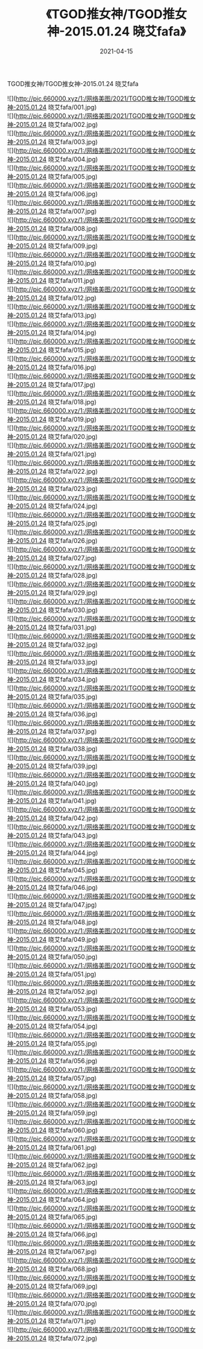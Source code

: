 ﻿---
layout: post
title:  《TGOD推女神/TGOD推女神-2015.01.24 晓艾fafa》
date:   2021-04-15
img: http://pic.660000.xyz/1:/网络美图/2021/TGOD推女神/TGOD推女神-2015.01.24 晓艾fafa/000.jpg
categories: [美女, 清纯, 唯美]
---

TGOD推女神/TGOD推女神-2015.01.24 晓艾fafa

 ![](http://pic.660000.xyz/1:/网络美图/2021/TGOD推女神/TGOD推女神-2015.01.24 晓艾fafa/001.jpg) <br>![](http://pic.660000.xyz/1:/网络美图/2021/TGOD推女神/TGOD推女神-2015.01.24 晓艾fafa/002.jpg) <br>![](http://pic.660000.xyz/1:/网络美图/2021/TGOD推女神/TGOD推女神-2015.01.24 晓艾fafa/003.jpg) <br>![](http://pic.660000.xyz/1:/网络美图/2021/TGOD推女神/TGOD推女神-2015.01.24 晓艾fafa/004.jpg) <br>![](http://pic.660000.xyz/1:/网络美图/2021/TGOD推女神/TGOD推女神-2015.01.24 晓艾fafa/005.jpg) <br>![](http://pic.660000.xyz/1:/网络美图/2021/TGOD推女神/TGOD推女神-2015.01.24 晓艾fafa/006.jpg) <br>![](http://pic.660000.xyz/1:/网络美图/2021/TGOD推女神/TGOD推女神-2015.01.24 晓艾fafa/007.jpg) <br>![](http://pic.660000.xyz/1:/网络美图/2021/TGOD推女神/TGOD推女神-2015.01.24 晓艾fafa/008.jpg) <br>![](http://pic.660000.xyz/1:/网络美图/2021/TGOD推女神/TGOD推女神-2015.01.24 晓艾fafa/009.jpg) <br>![](http://pic.660000.xyz/1:/网络美图/2021/TGOD推女神/TGOD推女神-2015.01.24 晓艾fafa/010.jpg) <br>![](http://pic.660000.xyz/1:/网络美图/2021/TGOD推女神/TGOD推女神-2015.01.24 晓艾fafa/011.jpg) <br>![](http://pic.660000.xyz/1:/网络美图/2021/TGOD推女神/TGOD推女神-2015.01.24 晓艾fafa/012.jpg) <br>![](http://pic.660000.xyz/1:/网络美图/2021/TGOD推女神/TGOD推女神-2015.01.24 晓艾fafa/013.jpg) <br>![](http://pic.660000.xyz/1:/网络美图/2021/TGOD推女神/TGOD推女神-2015.01.24 晓艾fafa/014.jpg) <br>![](http://pic.660000.xyz/1:/网络美图/2021/TGOD推女神/TGOD推女神-2015.01.24 晓艾fafa/015.jpg) <br>![](http://pic.660000.xyz/1:/网络美图/2021/TGOD推女神/TGOD推女神-2015.01.24 晓艾fafa/016.jpg) <br>![](http://pic.660000.xyz/1:/网络美图/2021/TGOD推女神/TGOD推女神-2015.01.24 晓艾fafa/017.jpg) <br>![](http://pic.660000.xyz/1:/网络美图/2021/TGOD推女神/TGOD推女神-2015.01.24 晓艾fafa/018.jpg) <br>![](http://pic.660000.xyz/1:/网络美图/2021/TGOD推女神/TGOD推女神-2015.01.24 晓艾fafa/019.jpg) <br>![](http://pic.660000.xyz/1:/网络美图/2021/TGOD推女神/TGOD推女神-2015.01.24 晓艾fafa/020.jpg) <br>![](http://pic.660000.xyz/1:/网络美图/2021/TGOD推女神/TGOD推女神-2015.01.24 晓艾fafa/021.jpg) <br>![](http://pic.660000.xyz/1:/网络美图/2021/TGOD推女神/TGOD推女神-2015.01.24 晓艾fafa/022.jpg) <br>![](http://pic.660000.xyz/1:/网络美图/2021/TGOD推女神/TGOD推女神-2015.01.24 晓艾fafa/023.jpg) <br>![](http://pic.660000.xyz/1:/网络美图/2021/TGOD推女神/TGOD推女神-2015.01.24 晓艾fafa/024.jpg) <br>![](http://pic.660000.xyz/1:/网络美图/2021/TGOD推女神/TGOD推女神-2015.01.24 晓艾fafa/025.jpg) <br>![](http://pic.660000.xyz/1:/网络美图/2021/TGOD推女神/TGOD推女神-2015.01.24 晓艾fafa/026.jpg) <br>![](http://pic.660000.xyz/1:/网络美图/2021/TGOD推女神/TGOD推女神-2015.01.24 晓艾fafa/027.jpg) <br>![](http://pic.660000.xyz/1:/网络美图/2021/TGOD推女神/TGOD推女神-2015.01.24 晓艾fafa/028.jpg) <br>![](http://pic.660000.xyz/1:/网络美图/2021/TGOD推女神/TGOD推女神-2015.01.24 晓艾fafa/029.jpg) <br>![](http://pic.660000.xyz/1:/网络美图/2021/TGOD推女神/TGOD推女神-2015.01.24 晓艾fafa/030.jpg) <br>![](http://pic.660000.xyz/1:/网络美图/2021/TGOD推女神/TGOD推女神-2015.01.24 晓艾fafa/031.jpg) <br>![](http://pic.660000.xyz/1:/网络美图/2021/TGOD推女神/TGOD推女神-2015.01.24 晓艾fafa/032.jpg) <br>![](http://pic.660000.xyz/1:/网络美图/2021/TGOD推女神/TGOD推女神-2015.01.24 晓艾fafa/033.jpg) <br>![](http://pic.660000.xyz/1:/网络美图/2021/TGOD推女神/TGOD推女神-2015.01.24 晓艾fafa/034.jpg) <br>![](http://pic.660000.xyz/1:/网络美图/2021/TGOD推女神/TGOD推女神-2015.01.24 晓艾fafa/035.jpg) <br>![](http://pic.660000.xyz/1:/网络美图/2021/TGOD推女神/TGOD推女神-2015.01.24 晓艾fafa/036.jpg) <br>![](http://pic.660000.xyz/1:/网络美图/2021/TGOD推女神/TGOD推女神-2015.01.24 晓艾fafa/037.jpg) <br>![](http://pic.660000.xyz/1:/网络美图/2021/TGOD推女神/TGOD推女神-2015.01.24 晓艾fafa/038.jpg) <br>![](http://pic.660000.xyz/1:/网络美图/2021/TGOD推女神/TGOD推女神-2015.01.24 晓艾fafa/039.jpg) <br>![](http://pic.660000.xyz/1:/网络美图/2021/TGOD推女神/TGOD推女神-2015.01.24 晓艾fafa/040.jpg) <br>![](http://pic.660000.xyz/1:/网络美图/2021/TGOD推女神/TGOD推女神-2015.01.24 晓艾fafa/041.jpg) <br>![](http://pic.660000.xyz/1:/网络美图/2021/TGOD推女神/TGOD推女神-2015.01.24 晓艾fafa/042.jpg) <br>![](http://pic.660000.xyz/1:/网络美图/2021/TGOD推女神/TGOD推女神-2015.01.24 晓艾fafa/043.jpg) <br>![](http://pic.660000.xyz/1:/网络美图/2021/TGOD推女神/TGOD推女神-2015.01.24 晓艾fafa/044.jpg) <br>![](http://pic.660000.xyz/1:/网络美图/2021/TGOD推女神/TGOD推女神-2015.01.24 晓艾fafa/045.jpg) <br>![](http://pic.660000.xyz/1:/网络美图/2021/TGOD推女神/TGOD推女神-2015.01.24 晓艾fafa/046.jpg) <br>![](http://pic.660000.xyz/1:/网络美图/2021/TGOD推女神/TGOD推女神-2015.01.24 晓艾fafa/047.jpg) <br>![](http://pic.660000.xyz/1:/网络美图/2021/TGOD推女神/TGOD推女神-2015.01.24 晓艾fafa/048.jpg) <br>![](http://pic.660000.xyz/1:/网络美图/2021/TGOD推女神/TGOD推女神-2015.01.24 晓艾fafa/049.jpg) <br>![](http://pic.660000.xyz/1:/网络美图/2021/TGOD推女神/TGOD推女神-2015.01.24 晓艾fafa/050.jpg) <br>![](http://pic.660000.xyz/1:/网络美图/2021/TGOD推女神/TGOD推女神-2015.01.24 晓艾fafa/051.jpg) <br>![](http://pic.660000.xyz/1:/网络美图/2021/TGOD推女神/TGOD推女神-2015.01.24 晓艾fafa/052.jpg) <br>![](http://pic.660000.xyz/1:/网络美图/2021/TGOD推女神/TGOD推女神-2015.01.24 晓艾fafa/053.jpg) <br>![](http://pic.660000.xyz/1:/网络美图/2021/TGOD推女神/TGOD推女神-2015.01.24 晓艾fafa/054.jpg) <br>![](http://pic.660000.xyz/1:/网络美图/2021/TGOD推女神/TGOD推女神-2015.01.24 晓艾fafa/055.jpg) <br>![](http://pic.660000.xyz/1:/网络美图/2021/TGOD推女神/TGOD推女神-2015.01.24 晓艾fafa/056.jpg) <br>![](http://pic.660000.xyz/1:/网络美图/2021/TGOD推女神/TGOD推女神-2015.01.24 晓艾fafa/057.jpg) <br>![](http://pic.660000.xyz/1:/网络美图/2021/TGOD推女神/TGOD推女神-2015.01.24 晓艾fafa/058.jpg) <br>![](http://pic.660000.xyz/1:/网络美图/2021/TGOD推女神/TGOD推女神-2015.01.24 晓艾fafa/059.jpg) <br>![](http://pic.660000.xyz/1:/网络美图/2021/TGOD推女神/TGOD推女神-2015.01.24 晓艾fafa/060.jpg) <br>![](http://pic.660000.xyz/1:/网络美图/2021/TGOD推女神/TGOD推女神-2015.01.24 晓艾fafa/061.jpg) <br>![](http://pic.660000.xyz/1:/网络美图/2021/TGOD推女神/TGOD推女神-2015.01.24 晓艾fafa/062.jpg) <br>![](http://pic.660000.xyz/1:/网络美图/2021/TGOD推女神/TGOD推女神-2015.01.24 晓艾fafa/063.jpg) <br>![](http://pic.660000.xyz/1:/网络美图/2021/TGOD推女神/TGOD推女神-2015.01.24 晓艾fafa/064.jpg) <br>![](http://pic.660000.xyz/1:/网络美图/2021/TGOD推女神/TGOD推女神-2015.01.24 晓艾fafa/065.jpg) <br>![](http://pic.660000.xyz/1:/网络美图/2021/TGOD推女神/TGOD推女神-2015.01.24 晓艾fafa/066.jpg) <br>![](http://pic.660000.xyz/1:/网络美图/2021/TGOD推女神/TGOD推女神-2015.01.24 晓艾fafa/067.jpg) <br>![](http://pic.660000.xyz/1:/网络美图/2021/TGOD推女神/TGOD推女神-2015.01.24 晓艾fafa/068.jpg) <br>![](http://pic.660000.xyz/1:/网络美图/2021/TGOD推女神/TGOD推女神-2015.01.24 晓艾fafa/069.jpg) <br>![](http://pic.660000.xyz/1:/网络美图/2021/TGOD推女神/TGOD推女神-2015.01.24 晓艾fafa/070.jpg) <br>![](http://pic.660000.xyz/1:/网络美图/2021/TGOD推女神/TGOD推女神-2015.01.24 晓艾fafa/071.jpg) <br>![](http://pic.660000.xyz/1:/网络美图/2021/TGOD推女神/TGOD推女神-2015.01.24 晓艾fafa/072.jpg) <br>